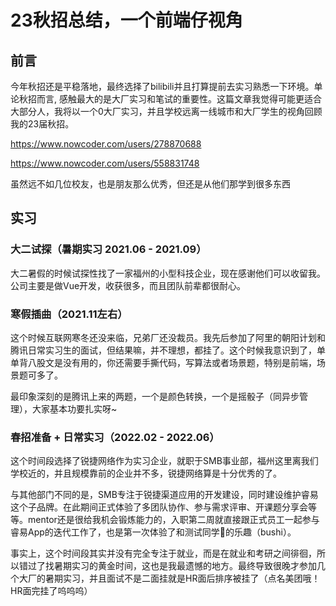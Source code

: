 # 23秋招总结，一个前端仔视角

## 前言

今年秋招还是平稳落地，最终选择了bilibili并且打算提前去实习熟悉一下环境。单论秋招而言, 感触最大的是大厂实习和笔试的重要性。这篇文章我觉得可能更适合大部分人，我将以一个0大厂实习，并且学校远离一线城市和大厂学生的视角回顾我的23届秋招。



https://www.nowcoder.com/users/278870688

https://www.nowcoder.com/users/558831748

虽然远不如几位校友，也是朋友那么优秀，但还是从他们那学到很多东西

## 实习

### 大二试探（暑期实习 2021.06 - 2021.09）

大二暑假的时候试探性找了一家福州的小型科技企业，现在感谢他们可以收留我。公司主要是做Vue开发，收获很多，而且团队前辈都很耐心。

### 寒假插曲（2021.11左右）

这个时候互联网寒冬还没来临，兄弟厂还没裁员。我先后参加了阿里的朝阳计划和腾讯日常实习生的面试，但结果嘛，并不理想，都挂了。这个时候我意识到了，单单背八股文是没有用的，你还需要手撕代码，写算法或者场景题，特别是前端，场景题可多了。

最印象深刻的是腾讯上来的两题，一个是颜色转换，一个是摇骰子（同异步管理），大家基本功要扎实呀~

### 春招准备 + 日常实习（2022.02 - 2022.06） 

这个时间段选择了锐捷网络作为实习企业，就职于SMB事业部，福州这里离我们学校近的，并且规模靠前的企业并不多，锐捷网络算是十分优秀的了。

与其他部门不同的是，SMB专注于锐捷渠道应用的开发建设，同时建设维护睿易这个子品牌。在此期间正式体验了多团队协作、参与需求评审、开课题分享会等等。mentor还是很给我机会锻炼能力的，入职第二周就直接跟正式员工一起参与睿易App的迭代工作了，也是第一次体验了和测试同学🤺的乐趣（bushi）。

事实上，这个时间段其实并没有完全专注于就业，而是在就业和考研之间徘徊，所以错过了找暑期实习的黄金时间，这也是我最遗憾的地方。最终导致很晚才参加几个大厂的暑期实习，并且面试不是二面挂就是HR面后排序被挂了（点名美团哦！HR面完挂了呜呜呜）
